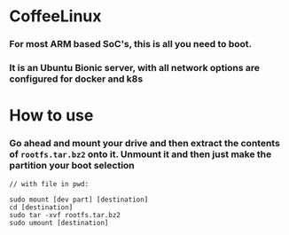 # CoffeeLinux

### For most ARM based SoC's, this is all you need to boot. 
### It is an Ubuntu Bionic server, with all network options are configured for docker and k8s

# How to use

### Go ahead and mount your drive and then extract the contents of ```rootfs.tar.bz2``` onto it. Unmount it and then just make the partition your boot selection


```shell
// with file in pwd:

sudo mount [dev part] [destination]
cd [destination]
sudo tar -xvf rootfs.tar.bz2 
sudo umount [destination]
```
